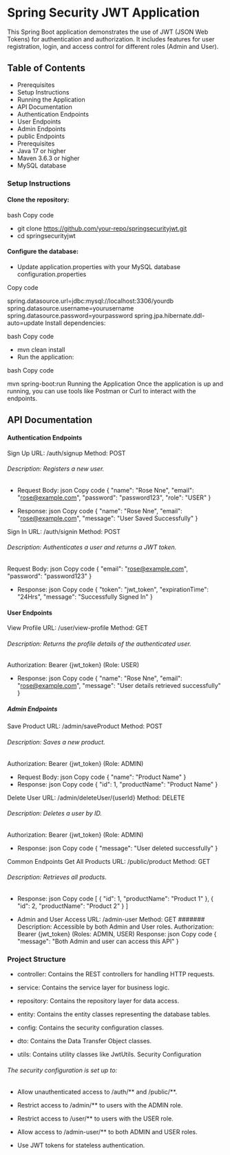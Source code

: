 # Spring Security JWT Application
This Spring Boot application demonstrates the use of JWT (JSON Web Tokens) for authentication and authorization. It includes features for user registration, login, and access control for different roles (Admin and User).


## Table of Contents
* Prerequisites
* Setup Instructions
* Running the Application
* API Documentation
* Authentication Endpoints
* User Endpoints
* Admin Endpoints
* public Endpoints
* Prerequisites
* Java 17 or higher
* Maven 3.6.3 or higher
* MySQL database

### Setup Instructions


#### Clone the repository:

bash
Copy code
* git clone https://github.com/your-repo/springsecurityjwt.git
* cd springsecurityjwt


#### Configure the database:


* Update application.properties with your MySQL database configuration.properties

Copy code

spring.datasource.url=jdbc:mysql://localhost:3306/yourdb
spring.datasource.username=yourusername
spring.datasource.password=yourpassword
spring.jpa.hibernate.ddl-auto=update
Install dependencies:

bash
Copy code
* mvn clean install
* Run the application:

bash
Copy code

mvn spring-boot:run
Running the Application
Once the application is up and running, you can use tools like Postman or Curl to interact with the endpoints.

## API Documentation

#### Authentication Endpoints

Sign Up
URL: /auth/signup
Method: POST
###### Description: Registers a new user.
* Request Body:
json
Copy code
{
"name": "Rose Nne",
"email": "rose@example.com",
"password": "password123",
"role": "USER"
}

* Response:
json
Copy code
{
"name": "Rose Nne",
"email": "rose@example.com",
"message": "User Saved Successfully"
}



Sign In
URL: /auth/signin
Method: POST
###### Description: Authenticates a user and returns a JWT token.
Request Body:
json
Copy code
{
"email": "rose@example.com",
"password": "password123"
}
* Response:
json
Copy code
{
"token": "jwt_token",
"expirationTime": "24Hrs",
"message": "Successfully Signed In"
}



#### User Endpoints
View Profile
URL: /user/view-profile
Method: GET
###### Description: Returns the profile details of the authenticated user.
Authorization: Bearer {jwt_token} (Role: USER)
* Response:
json
Copy code
{
"name": "Rose Nne",
"email": "rose@example.com",
"message": "User details retrieved successfully"
}




##### Admin Endpoints
Save Product
URL: /admin/saveProduct
Method: POST
###### Description: Saves a new product.
Authorization: Bearer {jwt_token} (Role: ADMIN)
* Request Body:
json
Copy code
{
"name": "Product Name"
}
* Response:
json
Copy code
{
"id": 1,
"productName": "Product Name"
}





Delete User
URL: /admin/deleteUser/{userId}
Method: DELETE
###### Description: Deletes a user by ID.
Authorization: Bearer {jwt_token} (Role: ADMIN)
* Response:
json
Copy code
{
"message": "User deleted successfully"
}





Common Endpoints
Get All Products
URL: /public/product
Method: GET
###### Description: Retrieves all products.
* Response:
json
Copy code
[
{
"id": 1,
"productName": "Product 1"
},
{
"id": 2,
"productName": "Product 2"
}
]




* Admin and User Access
URL: /admin-user
Method: GET
####### Description: Accessible by both Admin and User roles.
Authorization: Bearer {jwt_token} (Roles: ADMIN, USER)
Response:
json
Copy code
{
"message": "Both Admin and user can access this API"
}




### Project Structure
* controller: Contains the REST controllers for handling HTTP requests.

* service: Contains the service layer for business logic.

* repository: Contains the repository layer for data access.

* entity: Contains the entity classes representing the database tables.

* config: Contains the security configuration classes.

* dto: Contains the Data Transfer Object classes.

* utils: Contains utility classes like JwtUtils.
Security Configuration

###### The security configuration is set up to:

* Allow unauthenticated access to /auth/** and /public/**.

* Restrict access to /admin/** to users with the ADMIN role.

* Restrict access to /user/** to users with the USER role.

* Allow access to /admin-user/** to both ADMIN and USER roles.

* Use JWT tokens for stateless authentication.
